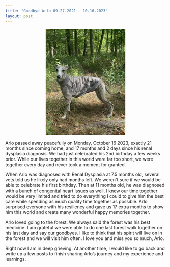 ```yaml
---
title: "Goodbye Arlo 09.27.2021 - 10.16.2023"
layout: post
---
```


<div style="text-align:center">
<img src="/assets/images/arlo_goodbye.jpeg" width="250"/>
</div>

Arlo passed away peacefully on Monday, October 16 2023, exactly 21 months since coming home, and 17 months and 2 days since his renal dysplasia diagnosis. We had just celebrated his 2nd birthday a few weeks prior. While our lives together in this world were far too short, we were together every day and never took a moment for granted.

When Arlo was diagnosed with Renal Dysplasia at 7.5 months old, several vets told us he likely only had months left. We weren't sure if we would be able to celebrate his first birthday. Then at 11 months old, he was diagnosed with a bunch of congenital heart issues as well. I knew our time together would be very limited and tried to do everything I could to give him the best care while spending as much quality time together as possible. Arlo surprised everyone with his resiliency and gave us 17 extra months to show him this world and create many wonderful happy memories together.

Arlo loved going to the forest. We always said the forest was his best medicine. I am grateful we were able to do one last forest walk together on his last day and say our goodbyes. I like to think that his spirit will live on in the forest and we will visit him often. I love you and miss you so much, Arlo.

Right now I am in deep grieving. At another time, I would like to go back and write up a few posts to finish sharing Arlo’s journey and my experience and learnings.